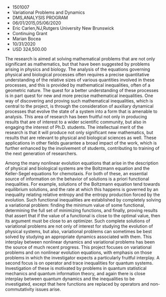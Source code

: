 
* 1501007
* Variational Problems and Dynamics
* DMS,ANALYSIS PROGRAM
* 06/01/2015,05/06/2020
* Eric Carlen,NJ,Rutgers University New Brunswick
* Continuing Grant
* Marian Bocea
* 10/31/2020
* USD 324,500.00

The research is aimed at solving mathematical problems that are not only
significant as mathematics, but that have been suggested by problems arising in
physics and biology. The analysis of the equations governing physical and
biological processes often requires a precise quantitative understanding of the
relative sizes of various quantities involved in these processes, and this is
provided by mathematical inequalities, often of a geometric nature. The quest
for a better understanding of these processes is in part quest for new and more
precise mathematical inequalities. One way of discovering and proving such
mathematical inequalities, which is central to the project, is through the
consideration of auxiliary dynamical processes that evolve the state of a system
into a form that is amenable to analysis. This area of research has been
fruitful not only in producing results that are of interest to a wider
scientific community, but also in engaging the interest of Ph.D. students. The
intellectual merit of the research is that it will produce not only significant
new mathematics, but results that are relevant to physical and biological
sciences as well. These applications in other fields guarantee a broad impact of
the work, which is further enhanced by the involvement of students, contributing
to training of the next generation of researchers.

Among the many nonlinear evolution equations that arise in the description of
physical and biological systems are the Boltzmann equation and the Keller-Segel
equations for chemotaxis. For both of these, an essential source of information
on the behavior of solutions is a priori functional inequalities. For example,
solutions of the Boltzmann equation tend towards equilibrium solutions, and the
rate at which this happens is governed by an inequality relating relative
entropy and the entropy production forced by the evolution. Such functional
inequalities are established by completely solving a variational problem:
finding the minimum value of some functional, determining the full set of
minimizing functions, and finally, proving results that assert that if the value
of a functional is close to the optimal value, then its argument must be close
to an optimizer. Such complete solutions of variational problems are not only of
interest for studying the evolution of physical systems, but also, variational
problems can sometimes be best solved by studying an appropriate dynamics
associated with them. This interplay between nonlinear dynamics and variational
problems has been the source of much recent progress. This project focuses on
variational problems and on nonlinear evolution equations, with emphasis on
those problems in which the investigator expects a particularly fruitful
interplay. A second focus is on operator and trace inequalities for quantum
systems. Investigation of these is motivated by problems in quantum statistical
mechanics and quantum information theory, and again there is close interplay
between quantum dynamics and the inequalities to be investigated, except that
here functions are replaced by operators and non-commutativity issues arise.
